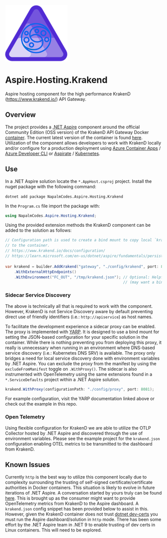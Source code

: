 ![Aspire Krakend Logo](https://raw.githubusercontent.com/NapalmCodes/Aspire.Hosting.Krakend/main/images/aspire-krakend-logo.png) 

# Aspire.Hosting.Krakend
Aspire hosting component for the high performance KrakenD (https://www.krakend.io/) API Gateway.

## Overview
The project provides a [.NET Aspire](https://learn.microsoft.com/en-us/dotnet/aspire/) component around the official Community Edition (OSS version) of the KrakenD API Gateway Docker [container](https://hub.docker.com/r/devopsfaith/krakend).
The current latest version of the container is found [here](https://github.com/NapalmCodes/Aspire.Hosting.Krakend/blob/main/NapalmCodes.Aspire.Hosting.Krakend/KrakendContainerImageTags.cs#L7). Utilization of the component allows developers to work with KrakenD locally and/or configure for a production deployment using [Azure Container Apps](https://learn.microsoft.com/en-us/azure/container-apps/overview) / [Azure Developer CLI](https://www.google.com/url?sa=t&source=web&rct=j&opi=89978449&url=https://learn.microsoft.com/en-us/azure/developer/azure-developer-cli/&ved=2ahUKEwjjn9iV046IAxUCMlkFHV7VCdEQFnoECCkQAQ&usg=AOvVaw0Y5N7vJDfjU4Osk3zCXMmB) or [Aspirate](https://github.com/prom3theu5/aspirational-manifests) / [Kubernetes](https://kubernetes.io/). 

## Use

In a .NET Aspire solution locate the `*.AppHost.csproj` project. Install the nuget package with the following command:

`dotnet add package NapalmCodes.Aspire.Hosting.Krakend`

In the `Program.cs` file import the package with: 

```csharp
using NapalmCodes.Aspire.Hosting.Krakend;
```

Using the provided extension methods the KrakenD component can be added to the solution as follows:

```csharp
// Configuration path is used to create a bind mount to copy local `krakend.json` config
// to the container.
// https://www.krakend.io/docs/configuration/
// https://learn.microsoft.com/en-us/dotnet/aspire/fundamentals/persist-data-volumes

var krakend = builder.AddKrakend("gateway", "./config/krakend", port: 8080) 
    .WithExternalHttpEndpoints()
    .WithEnvironment("FC_OUT", "/tmp/krakend.json"); // Optional: Helpful for troubleshooting flexible config issues
                                                     // (may want a bind mount for easy local access while debugging).
```

### Sidecar Service Discovery

The above is technically all that is required to work with the component. However, KrakenD is not Service Discovery aware by default preventing direct use of friendly identifiers (i.e.: `http://apiservice`)
as host names.

To facilitate the development experience a sidecar proxy can be enabled. The proxy is implemented with [YARP](https://microsoft.github.io/reverse-proxy/). It is designed to use a bind mount for setting the JSON-based configuration for your specific solution in the container. While there is nothing preventing you from deploying this proxy, it really is unnecessary when running in an environment where DNS-based service discovery (i.e.: Kubernetes DNS SRV) is available. The proxy only bridges a need for local service discovery done with environment variables by .NET Aspire. You can exclude the proxy from the manifest by using the
`excludeFromManifest` toggle on `.WithProxy()`. The sidecar is also instrumented with OpenTelemetry using the same extensions
found in a `*.ServiceDefaults` project within a .NET Aspire solution.

```csharp
krakend.WithProxy(configurationPath: "./config/proxy", port: 8081);
```

For example configuration, visit the YARP documentation linked above or check out the example in this repo.

### Open Telemetry

Using flexible configuration for KrakenD we are able to utilize the OTLP Collector hosted by .NET Aspire and discovered
through the use of environment variables. Please see the example project for the `krakend.json` configuration enabling OTEL metrics to be transmitted to the dashboard from KrakenD.

## Known Issues

Currently `http` is the best way to utilize this component locally due to complexity surrounding the trusting of self-signed certificate/certificate authorities in Docker containers. This situation is likely to evolve in future iterations of .NET Aspire.
A conversation started by yours truly can be found [here](https://github.com/dotnet/aspire/discussions/5221). This is brought up as the consumer might want to provide OpenTelemetry metrics from KrakenD to the Aspire dashboard. A `krakend.json` config snippet
has been provided below to assist in this. However, given the KrakenD container does not trust [dotnet dev-certs](https://learn.microsoft.com/en-us/dotnet/core/tools/dotnet-dev-certs) you must run the Aspire dashboard/solution in `http` mode. There has been some effort by the .NET Aspire team in .NET 9 to enable trusting of dev certs in Linux containers. This will need to be explored.
